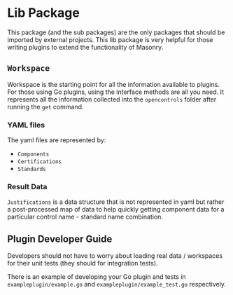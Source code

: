 # Lib Package

This package (and the sub packages) are the only packages that should be imported by external projects. This lib package is very helpful for those writing plugins to extend the functionality of Masonry.

## `Workspace`
Workspace is the starting point for all the information available to plugins. For those using Go plugins, using the interface methods are all you need. It represents all the information collected into the `opencontrols` folder after running the `get` command. 

### YAML files
The yaml files are represented by:

- `Components`
- `Certifications`
- `Standards`

### Result Data
`Justifications` is a data structure that is not represented in yaml but rather a post-processed map of data to help quickly getting component data for a particular control name - standard name combination.
 

## Plugin Developer Guide
Developers should not have to worry about loading real data / workspaces for their unit tests (they should for integration tests).

There is an example of developing your Go plugin and tests in `exampleplugin/example.go` and `exampleplugin/example_test.go` respectively.